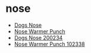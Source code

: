 # nose

 * [Dogs Nose](../../index/d/dogs-nose-200234.json)
 * [Nose Warmer Punch](../../index/n/nose-warmer-punch-102338.json)
 * [Dogs Nose 200234](../../index/d/dogs-nose-200234.json)
 * [Nose Warmer Punch 102338](../../index/n/nose-warmer-punch-102338.json)
